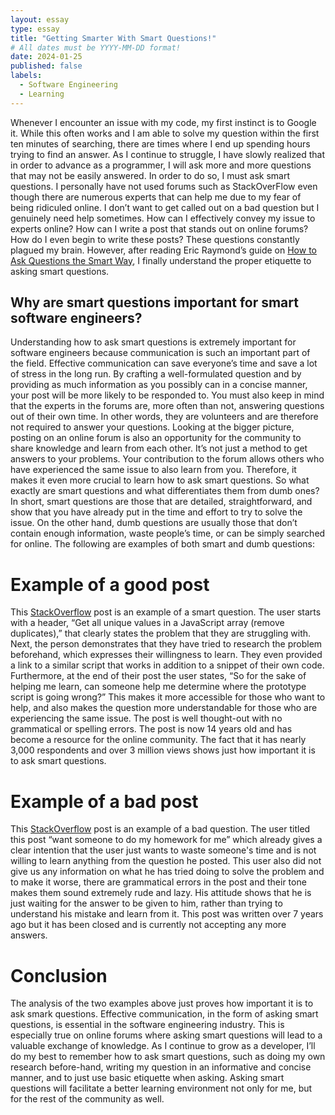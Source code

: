 ```yaml
---
layout: essay
type: essay
title: "Getting Smarter With Smart Questions!"
# All dates must be YYYY-MM-DD format!
date: 2024-01-25
published: false
labels:
  - Software Engineering
  - Learning
---
```


Whenever I encounter an issue with my code, my first instinct is to Google it. While this often works and I am able to solve my question within the first ten minutes of searching, there are times where I end up spending hours trying to find an answer.  As I continue to struggle, I have slowly realized that in order to advance as a programmer, I will ask more and more questions that may not be easily answered. In order to do so, I must ask smart questions. I personally have not used forums such as StackOverFlow even though there are numerous experts that can help me due to my fear of being ridiculed online. I don’t want to get called out on a bad question but I genuinely need help sometimes. How can I effectively convey my issue to experts online? How can I write a post that stands out on online forums? How do I even begin to write these posts? These questions constantly plagued my brain. However, after reading Eric Raymond’s guide on <a href="http://www.catb.org/esr/faqs/smart-questions.html"><i class="large github icon "></i>How to Ask Questions the Smart Way</a>, I finally understand the proper etiquette to asking smart questions. 


## Why are smart questions important for smart software engineers?
Understanding how to ask smart questions is extremely important for software engineers because communication is such an important part of the field. Effective communication can save everyone’s time and save a lot of stress in the long run. By crafting a well-formulated question and by providing as much information as you possibly can in a concise manner, your post will be more likely to be responded to. You must also keep in mind that the experts in the forums are, more often than not, answering questions out of their own time. In other words, they are volunteers and are therefore not required to answer your questions. Looking at the bigger picture, posting on an online forum is also an opportunity for the community to share knowledge and learn from each other. It’s not just a method to get answers to your problems. Your contribution to the forum allows others who have experienced the same issue to also learn from you. Therefore, it makes it even more crucial to learn how to ask smart questions. So what exactly are smart questions and what differentiates them from dumb ones? In short, smart questions are those that are detailed, straightforward, and show that you have already put in the time and effort to try to solve the issue. On the other hand, dumb questions are usually those that don’t contain enough information, waste people’s time, or can be simply searched for online. The following are examples of both smart and dumb questions: 


# Example of a good post

This <a href="https://stackoverflow.com/questions/1960473/get-all-unique-values-in-a-javascript-array-remove-duplicates"><i class="large github icon "></i>StackOverflow</a> post is an example of a smart question. The user starts with a header, “Get all unique values in a JavaScript array (remove duplicates),” that clearly states the problem that they are struggling with. Next, the person demonstrates that they have tried to research the problem beforehand, which expresses their willingness to learn. They even provided a link to a similar script that works in addition to a snippet of their own code. Furthermore, at the end of their post the user states, “So for the sake of helping me learn, can someone help me determine where the prototype script is going wrong?” This makes it more accessible for those who want to help, and also makes the question more understandable for those who are experiencing the same issue. The post is well thought-out with no grammatical or spelling errors. The post is now 14 years old and has become a resource for the online community. The fact that it has nearly 3,000 respondents and over 3 million views shows just how important it is to ask smart questions. 


# Example of a bad post

This <a href="https://stackoverflow.com/questions/36028062/want-someone-to-do-my-homework-for-me"><i class="large github icon "></i>StackOverflow</a> post is an example of a bad question. The user titled this post “want someone to do my homework for me” which already gives a clear intention that the user just wants to waste someone's time and is not willing to learn anything from the question he posted. This user also did not give us any information on what he has tried doing to solve the problem and to make it worse, there are grammatical errors in the post and their tone makes them sound extremely rude and lazy. His attitude shows that he is just waiting for the answer to be given to him, rather than trying to understand his mistake and learn from it. This post was written over 7 years ago but it has been closed and is currently not accepting any more answers. 


# Conclusion
The analysis of the two examples above just proves how important it is to ask smark questions. Effective communication, in the form of asking smart questions, is essential in the software engineering industry. This is especially true on online forums where asking smart questions will lead to a valuable exchange of knowledge. As I continue to grow as a developer, I’ll do my best to remember how to ask smart questions, such as doing my own research before-hand, writing my question in an informative and concise manner, and to just use basic etiquette when asking. Asking smart questions will facilitate a better learning environment not only for me, but for the rest of the community as well. 
